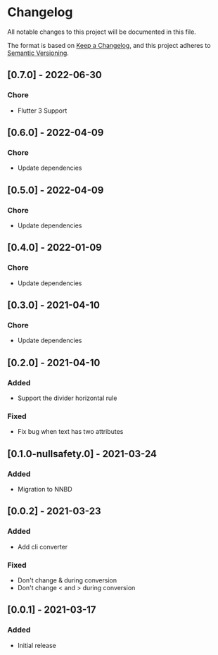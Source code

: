 # Changelog

All notable changes to this project will be documented in this file.

The format is based on [Keep a Changelog](https://keepachangelog.com/en/1.0.0/),
and this project adheres to [Semantic Versioning](https://semver.org/spec/v2.0.0.html).

## [0.7.0] - 2022-06-30

### Chore

- Flutter 3 Support

## [0.6.0] - 2022-04-09

### Chore

- Update dependencies

## [0.5.0] - 2022-04-09

### Chore

- Update dependencies

## [0.4.0] - 2022-01-09

### Chore

- Update dependencies

## [0.3.0] - 2021-04-10

### Chore

- Update dependencies

## [0.2.0] - 2021-04-10

### Added

- Support the divider horizontal rule

### Fixed

- Fix bug when text has two attributes

## [0.1.0-nullsafety.0] - 2021-03-24

### Added

- Migration to NNBD

## [0.0.2] - 2021-03-23

### Added

- Add cli converter

### Fixed

- Don't change & during conversion
- Don't change < and > during conversion

## [0.0.1] - 2021-03-17

### Added

- Initial release

